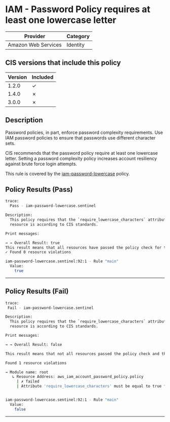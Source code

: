 # IAM - Password Policy requires at least one lowercase letter

| Provider            | Category     |
|---------------------|--------------|
| Amazon Web Services | Identity     |

## CIS versions that include this policy

| Version | Included |
|---------|----------|
| 1.2.0   | &check;  |
| 1.4.0   | &cross;  |
| 3.0.0   | &cross;  |

## Description

Password policies, in part, enforce password complexity requirements. Use IAM password policies to ensure that passwords use different character sets. 

CIS recommends that the password policy require at least one lowercase letter. Setting a password complexity policy increases account resiliency against brute force login attempts.

This rule is covered by the [iam-password-lowercase](../../policies/iam-password-lowercase.sentinel) policy.

## Policy Results (Pass)
```bash
trace:
  Pass - iam-password-lowercase.sentinel

Description:
  This policy requires that the `require_lowercase_characters` attribute of the `aws_iam_account_password_policy` 
  resource is according to CIS standards.

Print messages:

→ → Overall Result: true
This result means that all resources have passed the policy check for the policy iam-password-lowercase.
✓ Found 0 resource violations

iam-password-lowercase.sentinel:92:1 - Rule "main"
  Value:
    true
```

---

## Policy Results (Fail)
```bash
trace:
 Fail - iam-password-lowercase.sentinel

Description:
  This policy requires that the `require_lowercase_characters` attribute of the `aws_iam_account_password_policy` 
  resource is according to CIS standards.

Print messages:

→ → Overall Result: false

This result means that not all resources passed the policy check and the protected behavior is not allowed for the policy iam-password-lowercase.

Found 1 resource violations

→ Module name: root
   ↳ Resource Address: aws_iam_account_password_policy.policy
     | ✗ failed
     | Attribute 'require_lowercase_characters' must be equal to true for 'aws_iam_account_password_policy' resources. Refer to https://docs.aws.amazon.com/securityhub/latest/userguide/iam-controls.html#iam-12 for more details.


iam-password-lowercase.sentinel:92:1 - Rule "main"
  Value:
    false
```

---